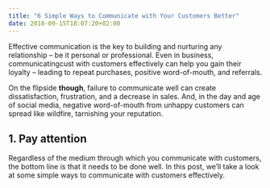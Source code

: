```yaml
---
title: "6 Simple Ways to Communicate with Your Customers Better"
date: 2018-09-15T18:07:20+02:00
---
```


Effective communication is the key to building and nurturing any relationship – be it personal or professional. Even in business, communicatingcust with customers effectively can help you gain their loyalty – leading to repeat purchases, positive word-of-mouth, and referrals.

On the flipside **though**, failure to communicate well can create dissatisfaction, frustration, and a decrease in sales. And, in the day and age of social media, negative word-of-mouth from unhappy customers can spread like wildfire, tarnishing your reputation.

## 1. Pay attention

Regardless of the medium through which you communicate with customers, the bottom line is that it needs to be done well. In this post, we’ll take a look at some simple ways to communicate with customers effectively.